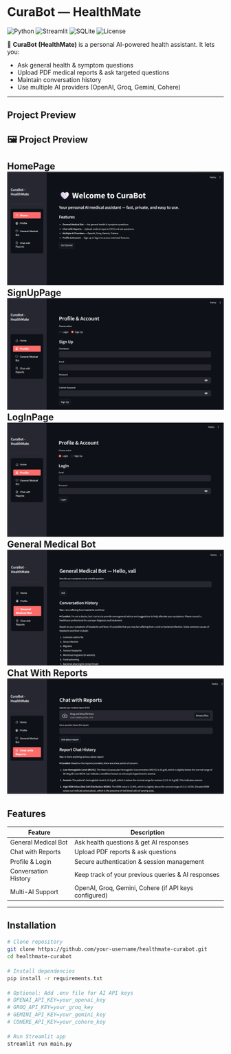 # CuraBot — HealthMate

![Python](https://img.shields.io/badge/Python-3.10+-blue.svg) ![Streamlit](https://img.shields.io/badge/Streamlit-1.29.0-orange.svg) ![SQLite](https://img.shields.io/badge/SQLite-3.41.2-lightgrey.svg) ![License](https://img.shields.io/badge/License-MIT-green.svg) 

🤖 **CuraBot (HealthMate)** is a personal AI-powered health assistant. It lets you:

- Ask general health & symptom questions  
- Upload PDF medical reports & ask targeted questions  
- Maintain conversation history  
- Use multiple AI providers (OpenAI, Groq, Gemini, Cohere)  

---

## Project Preview

## 🖼️ Project Preview

HomePage<br>
![CuraBot Homepage](https://github.com/ValiShaik03/CuraBot/blob/d417bea099f5fc0050eb9a6fd2659523b928fc86/screenshots/home.png) <br>
SignUpPage
![CuraBot signuppage](https://github.com/ValiShaik03/CuraBot/blob/d417bea099f5fc0050eb9a6fd2659523b928fc86/screenshots/signup.png)<br>
LogInPage
![CuraBot_loginpage](https://github.com/ValiShaik03/CuraBot/blob/d417bea099f5fc0050eb9a6fd2659523b928fc86/screenshots/login.png)<br>
General Medical Bot
![CuraBot_general_medical_bot](https://github.com/ValiShaik03/CuraBot/blob/d417bea099f5fc0050eb9a6fd2659523b928fc86/screenshots/general_medical_bot.png)<br>
Chat With Reports
![CuraBot_chat_with_reports](https://github.com/ValiShaik03/CuraBot/blob/d417bea099f5fc0050eb9a6fd2659523b928fc86/screenshots/chat_with_reports.png)
---

## Features

| Feature | Description |
|---------|-------------|
| General Medical Bot | Ask health questions & get AI responses |
| Chat with Reports | Upload PDF reports & ask questions |
| Profile & Login | Secure authentication & session management |
| Conversation History | Keep track of your previous queries & AI responses |
| Multi-AI Support | OpenAI, Groq, Gemini, Cohere (if API keys configured) |

---

## Installation

```bash
# Clone repository
git clone https://github.com/your-username/healthmate-curabot.git
cd healthmate-curabot

# Install dependencies
pip install -r requirements.txt

# Optional: Add .env file for AI API keys
# OPENAI_API_KEY=your_openai_key
# GROQ_API_KEY=your_groq_key
# GEMINI_API_KEY=your_gemini_key
# COHERE_API_KEY=your_cohere_key

# Run Streamlit app
streamlit run main.py
